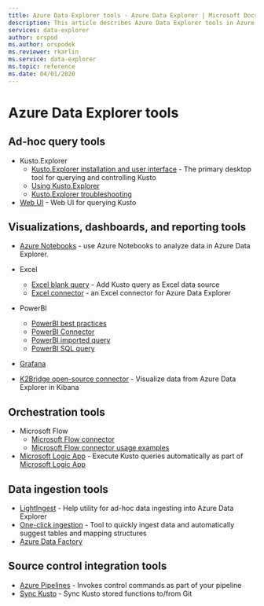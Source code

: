 ```yaml
---
title: Azure Data Explorer tools - Azure Data Explorer | Microsoft Docs
description: This article describes Azure Data Explorer tools in Azure Data Explorer.
services: data-explorer
author: orspod
ms.author: orspodek
ms.reviewer: rkarlin
ms.service: data-explorer
ms.topic: reference
ms.date: 04/01/2020
---
```

# Azure Data Explorer tools

## Ad-hoc query tools

* Kusto.Explorer
   * [Kusto.Explorer installation and user interface](./kusto-explorer.md) - The primary desktop tool for querying and controlling Kusto
   * [Using Kusto.Explorer](./kusto-explorer-using.md)
   * [Kusto.Explorer troubleshooting](kusto-explorer-troubleshooting.md)
* [Web UI](../../web-query-data.md) - Web UI for querying Kusto

## Visualizations, dashboards, and reporting tools


* [Azure Notebooks](../../azure-notebooks.md) - use Azure Notebooks to analyze data in Azure Data Explorer.
* Excel
    * [Excel blank query](../../excel-blank-query.md) - Add Kusto query as Excel data source
    * [Excel connector](../../excel-connector.md) - an Excel connector for Azure Data Explorer 

* PowerBI

   * [PowerBI best practices](../../power-bi-best-practices.md)
   * [PowerBI Connector](../../power-bi-connector.md)
   * [PowerBI imported query](../../power-bi-imported-query.md) 
   * [PowerBI SQL query](../../power-bi-sql-query.md)

* [Grafana](../../grafana.md)
* [K2Bridge open-source connector](../../k2bridge.md) - Visualize data from Azure Data Explorer in Kibana

## Orchestration tools


* Microsoft Flow
    * [Microsoft Flow connector](../../flow.md)
    * [Microsoft Flow connector usage examples](../../flow-usage.md)
* [Microsoft Logic App](./logicapps.md) - Execute Kusto queries automatically as part of [Microsoft Logic App](https://docs.microsoft.com/azure/logic-apps/logic-apps-what-are-logic-apps)



## Data ingestion tools


* [LightIngest](../../lightingest.md) - Help utility for ad-hoc data ingesting into Azure Data Explorer
* [One-click ingestion](../../ingest-data-one-click.md) - Tool to quickly ingest data and automatically suggest tables and mapping structures
* [Azure Data Factory](azure-data-factory.md)


## Source control integration tools

* [Azure Pipelines](../../devops.md) - Invokes control commands as part of your pipeline
* [Sync Kusto](./synckusto.md) - Sync Kusto stored functions to/from Git
